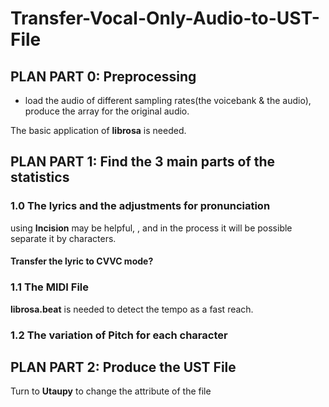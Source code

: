 # Transfer-Vocal-Only-Audio-to-UST-File
## PLAN PART 0: Preprocessing

- load the audio of different sampling rates(the voicebank & the audio), produce the array for the original audio.

The basic application of **librosa** is needed. 

## PLAN PART 1: Find the 3 main parts of the statistics

### 1.0 The lyrics and the adjustments for pronunciation 

using **Incision** may be helpful, , and in the process it will be possible separate it by characters.

#### Transfer the lyric to CVVC mode?

### 1.1 The MIDI File

**librosa.beat** is needed to detect the tempo as a fast reach.

### 1.2 The variation of Pitch for each character

## PLAN PART 2: Produce the UST File

Turn to **Utaupy** to change the attribute of the file
